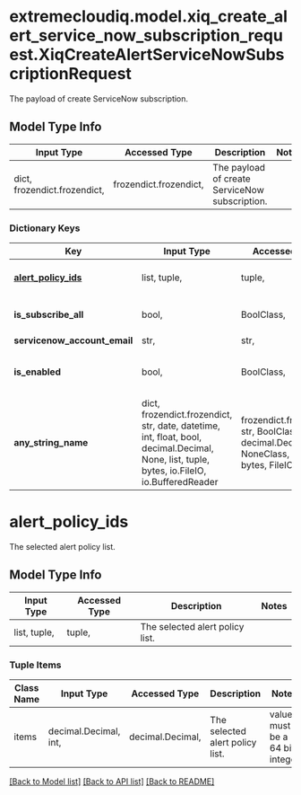 # extremecloudiq.model.xiq_create_alert_service_now_subscription_request.XiqCreateAlertServiceNowSubscriptionRequest

The payload of create ServiceNow subscription.

## Model Type Info
Input Type | Accessed Type | Description | Notes
------------ | ------------- | ------------- | -------------
dict, frozendict.frozendict,  | frozendict.frozendict,  | The payload of create ServiceNow subscription. | 

### Dictionary Keys
Key | Input Type | Accessed Type | Description | Notes
------------ | ------------- | ------------- | ------------- | -------------
**[alert_policy_ids](#alert_policy_ids)** | list, tuple,  | tuple,  | The selected alert policy list. | 
**is_subscribe_all** | bool,  | BoolClass,  | The all alert policy selected flag. | 
**servicenow_account_email** | str,  | str,  |  | [optional] 
**is_enabled** | bool,  | BoolClass,  | Enable/disable alert notifications for an email. | [optional] 
**any_string_name** | dict, frozendict.frozendict, str, date, datetime, int, float, bool, decimal.Decimal, None, list, tuple, bytes, io.FileIO, io.BufferedReader | frozendict.frozendict, str, BoolClass, decimal.Decimal, NoneClass, tuple, bytes, FileIO | any string name can be used but the value must be the correct type | [optional]

# alert_policy_ids

The selected alert policy list.

## Model Type Info
Input Type | Accessed Type | Description | Notes
------------ | ------------- | ------------- | -------------
list, tuple,  | tuple,  | The selected alert policy list. | 

### Tuple Items
Class Name | Input Type | Accessed Type | Description | Notes
------------- | ------------- | ------------- | ------------- | -------------
items | decimal.Decimal, int,  | decimal.Decimal,  | The selected alert policy list. | value must be a 64 bit integer

[[Back to Model list]](../../README.md#documentation-for-models) [[Back to API list]](../../README.md#documentation-for-api-endpoints) [[Back to README]](../../README.md)

